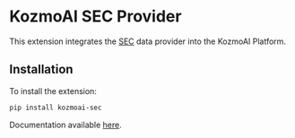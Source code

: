 # KozmoAI SEC Provider

This extension integrates the [SEC](https://www.sec.gov/edgar) data provider into the KozmoAI Platform.

## Installation

To install the extension:

```bash
pip install kozmoai-sec
```

Documentation available [here](https://docs.kozmoai.co/platform/developer_guide/contributing).
